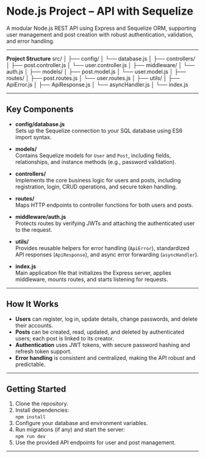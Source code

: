 # Node.js Project – API with Sequelize

A modular Node.js REST API using Express and Sequelize ORM, supporting user management and post creation with robust authentication, validation, and error handling.

---

**Project Structure**
src/
│
├── config/
│   └── database.js
│
├── controllers/
│   ├── post.controller.js
│   └── user.controller.js
│
├── middleware/
│   └── auth.js
│
├── models/
│   ├── post.model.js
│   └── user.model.js
│
├── routes/
│   ├── post.routes.js
│   └── user.routes.js
│
├── utils/
│   ├── ApiError.js
│   ├── ApiResponse.js
│   └── asyncHandler.js
│
└── index.js

---

## **Key Components**

- **config/database.js**  
  Sets up the Sequelize connection to your SQL database using ES6 import syntax.

- **models/**  
  Contains Sequelize models for `User` and `Post`, including fields, relationships, and instance methods (e.g., password validation).

- **controllers/**  
  Implements the core business logic for users and posts, including registration, login, CRUD operations, and secure token handling.

- **routes/**  
  Maps HTTP endpoints to controller functions for both users and posts.

- **middleware/auth.js**  
  Protects routes by verifying JWTs and attaching the authenticated user to the request.

- **utils/**  
  Provides reusable helpers for error handling (`ApiError`), standardized API responses (`ApiResponse`), and async error forwarding (`asyncHandler`).

- **index.js**  
  Main application file that initializes the Express server, applies middleware, mounts routes, and starts listening for requests.

---

## **How It Works**

- **Users** can register, log in, update details, change passwords, and delete their accounts.
- **Posts** can be created, read, updated, and deleted by authenticated users; each post is linked to its creator.
- **Authentication** uses JWT tokens, with secure password hashing and refresh token support.
- **Error handling** is consistent and centralized, making the API robust and predictable.

---

## **Getting Started**

1. Clone the repository.
2. Install dependencies:  
   `npm install`
3. Configure your database and environment variables.
4. Run migrations (if any) and start the server:  
   `npm run dev`
5. Use the provided API endpoints for user and post management.

---
